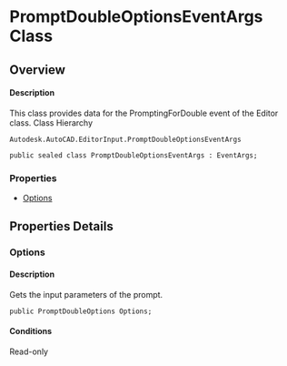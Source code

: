 # PromptDoubleOptionsEventArgs Class

## Overview

#### Description
This class provides data for the PromptingForDouble event of the Editor class.
Class Hierarchy
```text
Autodesk.AutoCAD.EditorInput.PromptDoubleOptionsEventArgs
```

```text
public sealed class PromptDoubleOptionsEventArgs : EventArgs;
```

### Properties

- [Options](#options)


## Properties Details

### Options

#### Description
Gets the input parameters of the prompt.
```text
public PromptDoubleOptions Options;
```

#### Conditions
Read-only
